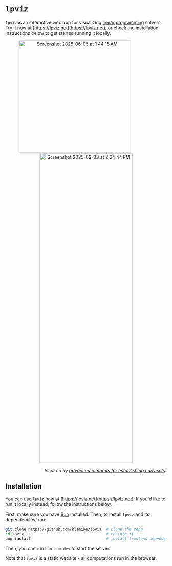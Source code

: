 # `lpviz`

`lpviz` is an interactive web app for visualizing [linear programming](https://youtu.be/kV1ru-Inzl4?si=KgasYrhSbqa_6Orh&t=3153) solvers. Try it now at [https://lpviz.net](https://lpviz.net), or check the installation instructions below to get started running it locally.

<p align="center">
  <!--<img width="291" alt="Screenshot 2025-02-14 at 10 50 20 PM" src="https://github.com/user-attachments/assets/8039ae4d-09f5-49f9-96fa-a52e1d62b9af" /> -->
  <img width="350" alt="Screenshot 2025-06-05 at 1 44 15 AM" src="https://github.com/user-attachments/assets/ac4bb972-5cf5-4248-8bad-1edbcb267b96" />
    &nbsp;&nbsp;&nbsp;&nbsp;&nbsp;  &nbsp;&nbsp;&nbsp;&nbsp;&nbsp;  &nbsp;&nbsp;&nbsp;&nbsp;&nbsp;
 <!-- <img width="290" alt="Screenshot 2025-02-14 at 10 50 38 PM" src="https://github.com/user-attachments/assets/9b545634-9cc6-488e-82b4-6ce46b8294ff" /> -->
<!-- <img width="350" alt="Screenshot 2025-09-02 at 2 14 38 PM" src="https://github.com/user-attachments/assets/003deacf-4f22-4a14-a7e3-cd3b88a23d1b" /> -->
<a href="https://lpviz.net/?s=('v!%5BB3.3A-3.3*2.2C-24.3*31.0C-23.0*28.7C23.9*14.0C21.225)%5D~o!B0.739752302879179A1.9074568226790765)~s!'ipm'~g!('a!0.1~i!1000))*25)%2CBA~y!B('x!C5A%01CBA*_"> <img width="290" height="965" alt="Screenshot 2025-09-03 at 2 24 44 PM" src="https://github.com/user-attachments/assets/a35556e9-127d-4cf5-9dd6-5fede73fe9ac" /> </a>

  <br>
</p>

<p align="right"><i>Inspired by <a href="https://www.youtube.com/watch?v=ijD2KSXWDyo">advanced methods for establishing convexity</a>.</i></p>

## Installation

You can use `lpviz` now at [https://lpviz.net](https://lpviz.net). If you'd like to run it locally instead, follow the instructions below.

First, make sure you have [Bun](https://bun.sh/) installed.
Then, to install `lpviz` and its dependencies, run:

```sh
git clone https://github.com/klamike/lpviz  # clone the repo
cd lpviz                                    # cd into it
bun install                                 # install frontend dependencies
```

Then, you can run `bun run dev` to start the server.

Note that `lpviz` is a static website - all computations run in the browser.
